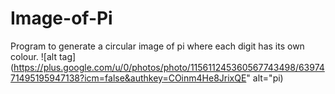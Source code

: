# Image-of-Pi
Program to generate a circular image of pi where each digit has its own colour.
![alt tag](https://plus.google.com/u/0/photos/photo/115611245360567743498/6397471495195947138?icm=false&authkey=COinm4He8JrixQE" alt="pi)
